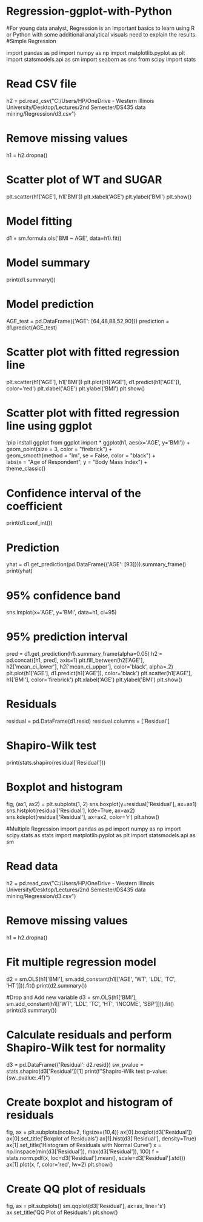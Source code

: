 # Regression-ggplot-with-Python
#For young data analyst, Regression is an important basics to learn using R or Python with some additional analytical visuals need to explain the results. 
#Simple Regression 

import pandas as pd
import numpy as np
import matplotlib.pyplot as plt
import statsmodels.api as sm
import seaborn as sns
from scipy import stats

# Read CSV file
h2 = pd.read_csv("C:/Users/HP/OneDrive - Western Illinois University/Desktop/Lectures/2nd Semester/DS435 data mining/Regression/d3.csv")

# Remove missing values
h1 = h2.dropna()

# Scatter plot of WT and SUGAR
plt.scatter(h1['AGE'], h1['BMI'])
plt.xlabel('AGE')
plt.ylabel('BMI')
plt.show()

# Model fitting
d1 = sm.formula.ols('BMI ~ AGE', data=h1).fit()

# Model summary
print(d1.summary())

# Model prediction
AGE_test = pd.DataFrame({'AGE': [64,48,88,52,90]})
prediction = d1.predict(AGE_test)

# Scatter plot with fitted regression line
plt.scatter(h1['AGE'], h1['BMI'])
plt.plot(h1['AGE'], d1.predict(h1['AGE']), color='red')
plt.xlabel('AGE')
plt.ylabel('BMI')
plt.show()

# Scatter plot with fitted regression line using ggplot
!pip install ggplot
from ggplot import *
ggplot(h1, aes(x='AGE', y='BMI')) + \
    geom_point(size = 3, color = "firebrick") + \
    geom_smooth(method = "lm", se = False, color = "black") + \
    labs(x = "Age of Respondent", y = "Body Mass Index") + \
    theme_classic()

# Confidence interval of the coefficient
print(d1.conf_int())

# Prediction
yhat = d1.get_prediction(pd.DataFrame({'AGE': [93]})).summary_frame()
print(yhat)

# 95% confidence band
sns.lmplot(x='AGE', y='BMI', data=h1, ci=95)

# 95% prediction interval
pred = d1.get_prediction(h1).summary_frame(alpha=0.05)
h2 = pd.concat([h1, pred], axis=1)
plt.fill_between(h2['AGE'], h2['mean_ci_lower'], h2['mean_ci_upper'], color='black', alpha=.2)
plt.plot(h1['AGE'], d1.predict(h1['AGE']), color='black')
plt.scatter(h1['AGE'], h1['BMI'], color='firebrick')
plt.xlabel('AGE')
plt.ylabel('BMI')
plt.show()

# Residuals
residual = pd.DataFrame(d1.resid)
residual.columns = ['Residual']

# Shapiro-Wilk test
print(stats.shapiro(residual['Residual']))

# Boxplot and histogram
fig, (ax1, ax2) = plt.subplots(1, 2)
sns.boxplot(y=residual['Residual'], ax=ax1)
sns.histplot(residual['Residual'], kde=True, ax=ax2)
sns.kdeplot(residual['Residual'], ax=ax2, color='r')
plt.show()

#Multiple Regression
import pandas as pd
import numpy as np
import scipy.stats as stats
import matplotlib.pyplot as plt
import statsmodels.api as sm

# Read data
h2 = pd.read_csv("C:/Users/HP/OneDrive - Western Illinois University/Desktop/Lectures/2nd Semester/DS435 data mining/Regression/d3.csv")

# Remove missing values
h1 = h2.dropna()

# Fit multiple regression model
d2 = sm.OLS(h1['BMI'], sm.add_constant(h1[['AGE', 'WT', 'LDL', 'TC', 'HT']])).fit()
print(d2.summary())

#Drop and Add new variable
d3 = sm.OLS(h1['BMI'], sm.add_constant(h1[['WT', 'LDL', 'TC', 'HT', 'INCOME', 'SBP']])).fit()
print(d3.summary())

# Calculate residuals and perform Shapiro-Wilk test for normality
d3 = pd.DataFrame({'Residual': d2.resid})
sw_pvalue = stats.shapiro(d3['Residual'])[1]
print(f"Shapiro-Wilk test p-value: {sw_pvalue:.4f}")

# Create boxplot and histogram of residuals
fig, ax = plt.subplots(ncols=2, figsize=(10,4))
ax[0].boxplot(d3['Residual'])
ax[0].set_title('Boxplot of Residuals')
ax[1].hist(d3['Residual'], density=True)
ax[1].set_title('Histogram of Residuals with Normal Curve')
x = np.linspace(min(d3['Residual']), max(d3['Residual']), 100)
f = stats.norm.pdf(x, loc=d3['Residual'].mean(), scale=d3['Residual'].std())
ax[1].plot(x, f, color='red', lw=2)
plt.show()

# Create QQ plot of residuals
fig, ax = plt.subplots()
sm.qqplot(d3['Residual'], ax=ax, line='s')
ax.set_title('QQ Plot of Residuals')
plt.show()
